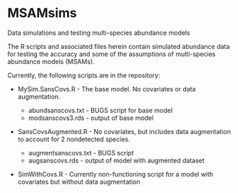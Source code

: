 # MSAMsims
Data simulations and testing multi-species abundance models

The R scripts and associated files herein contain simulated abundance data for testing the accuracy and some of the assumptions of multi-species abundance models (MSAMs). 

Currently, the following scripts are in the repository:
* MySim.SansCovs.R - The base model. No covariates or data augmentation.
  - abundsanscovs.txt - BUGS script for base model
  - modsanscovs3.rds - output of base model

* SansCovsAugmented.R - No covariates, but includes data augmentation to account for 2 nondetected species.
  - augmentsanscovs.txt - BUGS script
  - augsanscovs.rds - output of model with augmented dataset
  
* SimWithCovs.R - Currently non-functioning script for a model with covariates but without data augmentation
